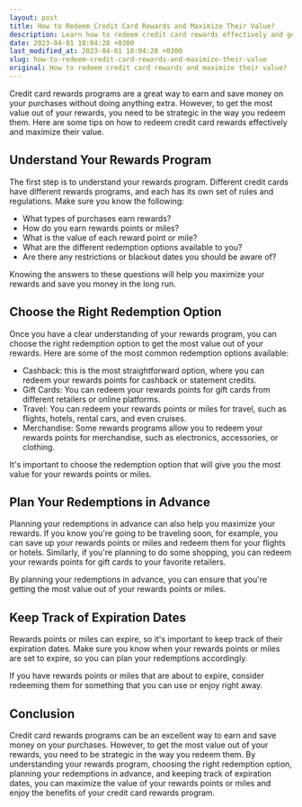 ```yaml
---
layout: post
title: How to Redeem Credit Card Rewards and Maximize Their Value?
description: Learn how to redeem credit card rewards effectively and get the most out of them. Understand the different options and strategies to maximize their value.
date: 2023-04-01 18:04:28 +0300
last_modified_at: 2023-04-01 18:04:28 +0300
slug: how-to-redeem-credit-card-rewards-and-maximize-their-value
original: How to redeem credit card rewards and maximize their value?
---
```

Credit card rewards programs are a great way to earn and save money on your purchases without doing anything extra. However, to get the most value out of your rewards, you need to be strategic in the way you redeem them. Here are some tips on how to redeem credit card rewards effectively and maximize their value.

## Understand Your Rewards Program

The first step is to understand your rewards program. Different credit cards have different rewards programs, and each has its own set of rules and regulations. Make sure you know the following:

- What types of purchases earn rewards?
- How do you earn rewards points or miles?
- What is the value of each reward point or mile?
- What are the different redemption options available to you?
- Are there any restrictions or blackout dates you should be aware of?

Knowing the answers to these questions will help you maximize your rewards and save you money in the long run.

## Choose the Right Redemption Option

Once you have a clear understanding of your rewards program, you can choose the right redemption option to get the most value out of your rewards. Here are some of the most common redemption options available:

- Cashback: this is the most straightforward option, where you can redeem your rewards points for cashback or statement credits.
- Gift Cards: You can redeem your rewards points for gift cards from different retailers or online platforms.
- Travel: You can redeem your rewards points or miles for travel, such as flights, hotels, rental cars, and even cruises.
- Merchandise: Some rewards programs allow you to redeem your rewards points for merchandise, such as electronics, accessories, or clothing.

It's important to choose the redemption option that will give you the most value for your rewards points or miles.

## Plan Your Redemptions in Advance

Planning your redemptions in advance can also help you maximize your rewards. If you know you're going to be traveling soon, for example, you can save up your rewards points or miles and redeem them for your flights or hotels. Similarly, if you're planning to do some shopping, you can redeem your rewards points for gift cards to your favorite retailers.

By planning your redemptions in advance, you can ensure that you're getting the most value out of your rewards points or miles.

## Keep Track of Expiration Dates

Rewards points or miles can expire, so it's important to keep track of their expiration dates. Make sure you know when your rewards points or miles are set to expire, so you can plan your redemptions accordingly.

If you have rewards points or miles that are about to expire, consider redeeming them for something that you can use or enjoy right away.

## Conclusion

Credit card rewards programs can be an excellent way to earn and save money on your purchases. However, to get the most value out of your rewards, you need to be strategic in the way you redeem them. By understanding your rewards program, choosing the right redemption option, planning your redemptions in advance, and keeping track of expiration dates, you can maximize the value of your rewards points or miles and enjoy the benefits of your credit card rewards program.